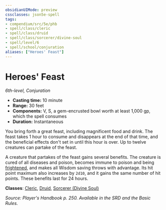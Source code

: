 ```yaml
---
obsidianUIMode: preview
cssclasses: json5e-spell
tags:
- compendium/src/5e/phb
- spell/class/cleric
- spell/class/druid
- spell/class/sorcerer/divine-soul
- spell/level/6
- spell/school/conjuration
aliases: ["Heroes' Feast"]
---
```

# Heroes' Feast
*6th-level, Conjuration*  

- **Casting time:** 10 minute
- **Range:** 30 feet
- **Components:** V, S, a gem-encrusted bowl worth at least 1,000 gp, which the spell consumes
- **Duration:** Instantaneous

You bring forth a great feast, including magnificent food and drink. The feast takes 1 hour to consume and disappears at the end of that time, and the beneficial effects don't set in until this hour is over. Up to twelve creatures can partake of the feast.

A creature that partakes of the feast gains several benefits. The creature is cured of all diseases and poison, becomes immune to poison and being [frightened](_conditions.md#frightened), and makes all Wisdom saving throws with advantage. Its hit point maximum also increases by `2d10`, and it gains the same number of hit points. These benefits last for 24 hours.

**Classes**: [Cleric](compendium/classes/cleric.md), [Druid](compendium/classes/druid.md), [Sorcerer (Divine Soul)](compendium/classes/sorcerer-divine-soul-xge.md)

*Source: Player's Handbook p. 250. Available in the SRD and the Basic Rules.*